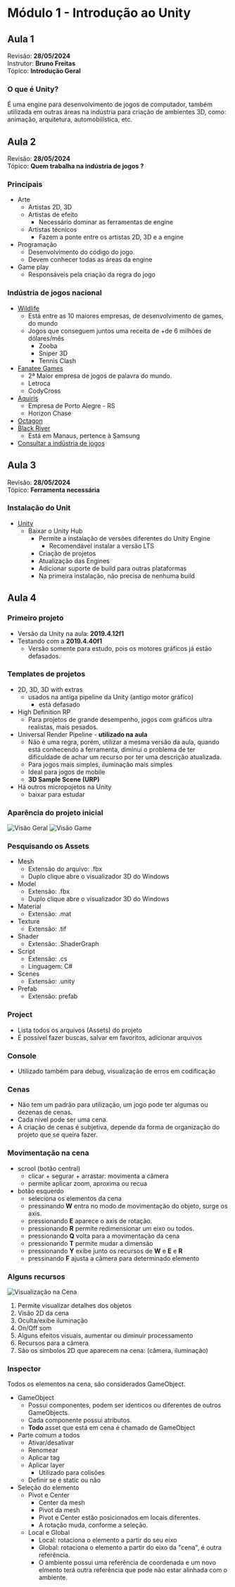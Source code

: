 # Módulo 1 - Introdução ao Unity

## Aula 1

Revisão: **28/05/2024**<br>
Instrutor: **Bruno Freitas**<br>
Tópico: **Introdução Geral**<br>

### O que é Unity?

É uma engine para desenvolvimento de jogos de computador, também utilizada em outras áreas na indústria para criação de ambientes 3D, como: animação, arquitetura, automobilística, etc.

## Aula 2

Revisão: **28/05/2024**<br>
Tópico: **Quem trabalha na indústria de jogos ?**<br>

### Principais

- Arte
    - Artistas 2D, 3D
    - Artistas de efeito
        - Necessário dominar as ferramentas de engine
    - Artistas técnicos
        - Fazem a ponte entre os artistas 2D, 3D e a engine
- Programação
    - Desenvolvimento do código do jogo.
    - Devem conhecer todas as áreas da engine
- Game play
    - Responsáveis pela criação da regra do jogo

### Indústria de jogos nacional

- [Wildlife](https://wildlifestudios.com/donation-rio-grande-do-sul/)
    - Está entre as 10 maiores empresas, de desenvolvimento de games, do mundo
    - Jogos que conseguem juntos uma receita de +de 6 milhões de dólares/mês
        - Zooba
        - Sniper 3D
        - Tennis Clash
- [Fanatee Games](https://fanatee.com/)
    - 2ª Maior empresa de jogos de palavra do mundo.
    - Letroca
    - CodyCross
- [Aquiris](https://www.aquiris.com.br/)
    - Empresa de Porto Alegre - RS
    - Horizon Chase
- [Octagon](http://octagongame.com/)
- [Black River](https://www.facebook.com/blackrivergames/)
    - Está em Manaus, pertence à Samsung
- [Consultar a indústria de jogos](https://www.industriadejogos.com.br/)

## Aula 3

Revisão: **28/05/2024**<br>
Tópico: **Ferramenta necessária**<br>

### Instalação do Unit

- [Unity](https://unity.com/pt)
    - Baixar o Unity Hub
        - Permite a instalação de versões diferentes do Unity Engine
            - Recomendável instalar a versão LTS
        - Criação de projetos
        - Atualização das Engines
        - Adicionar suporte de build para outras plataformas
        - Na primeira instalação, não precisa de nenhuma build

## Aula 4

### Primeiro projeto

- Versão da Unity na aula: **2019.4.12f1**
- Testando com a **2019.4.40f1**
    - Versão somente para estudo, pois os motores gráficos já estão defasados.

### Templates de projetos

- 2D, 3D, 3D with extras
    - usados na antiga pipeline da Unity (antigo motor gráfico)
        - está defasado
- High Definition RP
    - Para projetos de grande desempenho, jogos com gráficos ultra realistas, mais pesados.
- Universal Render Pipeline - **utilizado na aula**
    - Não é uma regra, porém, utilizar a mesma versão da aula, quando está conhecendo a ferramenta, diminui o problema de ter dificuldade de achar um recurso por ter uma descrição atualizada.
    - Para jogos mais simples, iluminação mais simples
    - Ideal para jogos de mobile
    - **3D Sample Scene (URP)**
- Há outros micropojetos na Unity
    - baixar para estudar

### Aparência do projeto inicial

<img src="https://github.com/andrebronca/unity-mentorama-iniciante/blob/andre_pc_pti/modulo01/img/Screenshot_3.png" alt="Visão Geral"/>

<img src="https://github.com/andrebronca/unity-mentorama-iniciante/blob/andre_pc_pti/modulo01/img/Screenshot_4.png" alt="Visão Game"/>


### Pesquisando os Assets

- Mesh
    - Extensão do arquivo: .fbx
    - Duplo clique abre o visualizador 3D do Windows
- Model
    - Extensão: .fbx
    - Duplo clique abre o visualizador 3D do Windows
- Material
    - Extensão: .mat
- Texture
    - Extensão: .tif
- Shader
    - Extensão: .ShaderGraph
- Script
    - Extensão: .cs
    - Linguagem: C#
- Scenes
    - Extensão: .unity
- Prefab
    - Extensão: prefab

### Project
- Lista todos os arquivos (Assets) do projeto
- É possível fazer buscas, salvar em favoritos, adicionar arquivos

### Console
- Utilizado também para debug, visualização de erros em codificação

### Cenas
- Não tem um padrão para utilização, um jogo pode ter algumas ou dezenas de cenas.
- Cada nível pode ser uma cena.
- A criação de cenas é subjetiva, depende da forma de organização do projeto que se queira fazer.

### Movimentação na cena
- scrool (botão central)
    - clicar + segurar + arrastar: movimenta a câmera
    - permite aplicar zoom, aproxima ou recua
- botão esquerdo
    - seleciona os elementos da cena
    - pressinando **W** entra no modo de movimentação do objeto, surge os axis.
    - pressionando **E** aparece o axis de rotação.
    - pressionando **R** permite redimensionar um eixo ou todos.
    - pressionando **Q** volta para a movimentação da cena
    - pressionando **T** permite mudar a dimensão
    - pressionando **Y** exibe junto os recursos de **W** e **E** e **R**
    - pressinando **F** ajusta a câmera para determinado elemento

### Alguns recursos

<img src="https://github.com/andrebronca/unity-mentorama-iniciante/blob/andre_pc_pti/modulo01/img/Screenshot_5.png" alt="Visualização na Cena"/>

1) Permite visualizar detalhes dos objetos
2) Visão 2D da cena
3) Oculta/exibe iluminação
4) On/Off som
5) Alguns efeitos visuais, aumentar ou diminuir processamento
6) Recursos para a câmera
7) São os símbolos 2D que aparecem na cena: (câmera, iluminação)

### Inspector
Todos os elementos na cena, são considerados GameObject.<br>
- GameObject
    - Possui componentes, podem ser identicos ou diferentes de outros GameObjects.
    - Cada componente possui atributos.
    - **Todo** asset que está em cena é chamado de GameObject
- Parte comum a todos
    - Ativar/desativar
    - Renomear
    - Aplicar tag
    - Aplicar layer
        - Utilizado para colisões
    - Definir se é static ou não
- Seleção do elemento
    - Pivot e Center
        - Center da mesh
        - Pivot da mesh
        - Pivot e Center estão posicionados em locais diferentes.
        - A rotação muda, conforme a seleção.
    - Local e Global
        - Local: rotaciona o elemento a partir do seu eixo
        - Global: rotaciona o elemento a partir do eixo da "cena", é outra referência.
        - O ambiente possui uma referência de coordenada e um novo elmento terá outra referência que pode não estar alinhada com o ambiente.